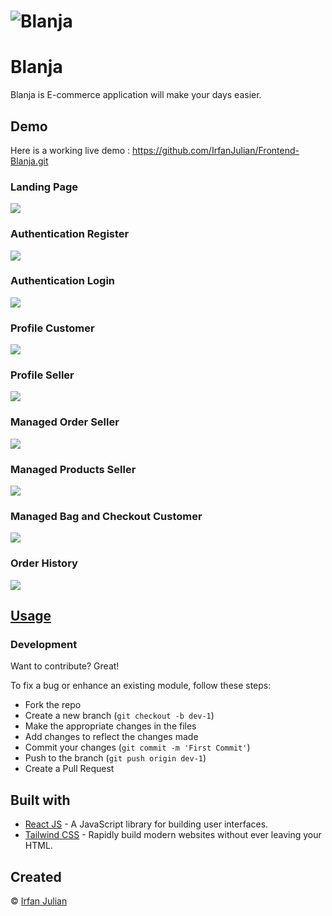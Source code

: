 # ![Blanja](https://res.cloudinary.com/ddpo9zxts/image/upload/v1673453253/Untitled-2_omh8sc.png)
# Blanja
Blanja is E-commerce application will make your days easier.


## Demo
Here is a working live demo :  https://github.com/IrfanJulian/Frontend-Blanja.git

### Landing Page
![](https://res.cloudinary.com/ddpo9zxts/image/upload/v1673453987/Untitled-1_zbmyff.jpg)

### Authentication Register
![](https://res.cloudinary.com/ddpo9zxts/image/upload/v1673454206/Untitled-2_o1qs8n.jpg)

### Authentication Login
![](https://res.cloudinary.com/ddpo9zxts/image/upload/v1673454327/Untitled-3_rfzr2d.jpg)

### Profile Customer
![](https://res.cloudinary.com/ddpo9zxts/image/upload/v1673454957/Untitled-7_qvunth.jpg)

### Profile Seller
![](https://res.cloudinary.com/ddpo9zxts/image/upload/v1673454539/Untitled-4_z7xv82.jpg)

### Managed Order Seller
![](https://res.cloudinary.com/ddpo9zxts/image/upload/v1673454957/Untitled-6_jhjl0o.jpg)

### Managed Products Seller
![](https://res.cloudinary.com/ddpo9zxts/image/upload/v1673454958/Untitled-5_xxa0tj.jpg)

### Managed Bag and Checkout Customer
![](https://res.cloudinary.com/ddpo9zxts/image/upload/v1673454957/Untitled-9_fxgvhv.jpg)

### Order History
![](https://res.cloudinary.com/ddpo9zxts/image/upload/v1673454957/Untitled-8_octsn1.jpg)


## [Usage](https://blanja.github.io/WebApp/) 

### Development
Want to contribute? Great!

To fix a bug or enhance an existing module, follow these steps:

- Fork the repo
- Create a new branch (`git checkout -b dev-1`)
- Make the appropriate changes in the files
- Add changes to reflect the changes made
- Commit your changes (`git commit -m 'First Commit'`)
- Push to the branch (`git push origin dev-1`)
- Create a Pull Request 

## Built with 

- [React JS](https://reactjs.org/) - A JavaScript library for building user interfaces.
- [Tailwind CSS](https://tailwindcss.com/) - Rapidly build modern websites without ever leaving your HTML.

## Created
© [Irfan Julian](https://github.com/IrfanJulian)